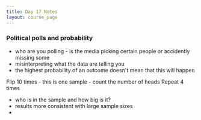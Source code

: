 ```yaml
---
title: Day 17 Notes
layout: course_page
---
```


### Political polls and probability
- who are you polling - is the media picking certain people or accidently missing some
- misinterpreting what the data are telling you
- the highest probability of an outcome doesn't mean that this will happen

Flip 10 times - this is one sample - count the number of heads
Repeat 4 times

- who is in the sample and how big is it?
- results more consistent with large sample sizes
- 

